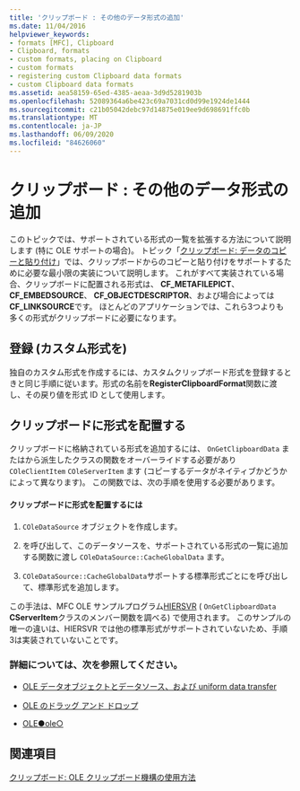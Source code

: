 ```yaml
---
title: 'クリップボード : その他のデータ形式の追加'
ms.date: 11/04/2016
helpviewer_keywords:
- formats [MFC], Clipboard
- Clipboard, formats
- custom formats, placing on Clipboard
- custom formats
- registering custom Clipboard data formats
- custom Clipboard data formats
ms.assetid: aea58159-65ed-4385-aeaa-3d9d5281903b
ms.openlocfilehash: 52089364a6be423c69a7031cd0d99e1924de1444
ms.sourcegitcommit: c21b05042debc97d14875e019ee9d698691ffc0b
ms.translationtype: MT
ms.contentlocale: ja-JP
ms.lasthandoff: 06/09/2020
ms.locfileid: "84626060"
---
```

# <a name="clipboard-adding-other-formats"></a>クリップボード : その他のデータ形式の追加

このトピックでは、サポートされている形式の一覧を拡張する方法について説明します (特に OLE サポートの場合)。 トピック「[クリップボード: データのコピーと貼り付け](clipboard-copying-and-pasting-data.md)」では、クリップボードからのコピーと貼り付けをサポートするために必要な最小限の実装について説明します。 これがすべて実装されている場合、クリップボードに配置される形式は、 **CF_METAFILEPICT**、 **CF_EMBEDSOURCE**、 **CF_OBJECTDESCRIPTOR**、および場合によっては**CF_LINKSOURCE**です。 ほとんどのアプリケーションでは、これら3つよりも多くの形式がクリップボードに必要になります。

## <a name="registering-custom-formats"></a><a name="_core_registering_custom_formats"></a>登録 (カスタム形式を)

独自のカスタム形式を作成するには、カスタムクリップボード形式を登録するときと同じ手順に従います。形式の名前を**RegisterClipboardFormat**関数に渡し、その戻り値を形式 ID として使用します。

## <a name="placing-formats-on-the-clipboard"></a><a name="_core_placing_formats_on_the_clipboard"></a>クリップボードに形式を配置する

クリップボードに格納されている形式を追加するには、 `OnGetClipboardData` またはから派生したクラスの関数をオーバーライドする必要があり `COleClientItem` `COleServerItem` ます (コピーするデータがネイティブかどうかによって異なります)。 この関数では、次の手順を使用する必要があります。

#### <a name="to-place-formats-on-the-clipboard"></a>クリップボードに形式を配置するには

1. `COleDataSource` オブジェクトを作成します。

1. を呼び出して、このデータソースを、サポートされている形式の一覧に追加する関数に渡し `COleDataSource::CacheGlobalData` ます。

1. `COleDataSource::CacheGlobalData`サポートする標準形式ごとにを呼び出して、標準形式を追加します。

この手法は、MFC OLE サンプルプログラム[HIERSVR](../overview/visual-cpp-samples.md) ( `OnGetClipboardData` **CServerItem**クラスのメンバー関数を調べる) で使用されます。 このサンプルの唯一の違いは、HIERSVR では他の標準形式がサポートされていないため、手順3は実装されていないことです。

### <a name="what-do-you-want-to-know-more-about"></a>詳細については、次を参照してください。

- [OLE データオブジェクトとデータソース、および uniform data transfer](data-objects-and-data-sources-ole.md)

- [OLE のドラッグ アンド ドロップ](drag-and-drop-ole.md)

- [OLE●ole○](ole-background.md)

## <a name="see-also"></a>関連項目

[クリップボード: OLE クリップボード機構の使用方法](clipboard-using-the-ole-clipboard-mechanism.md)

